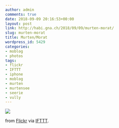```yaml
---
author: admin
comments: true
date: 2018-09-09 20:16:53+00:00
layout: post
link: http://habi.gna.ch/2018/09/09/murten-morat/
slug: murten-morat
title: Murten/Morat
wordpress_id: 5429
categories:
- moblog
- photos
tags:
- flickr
- IFTTT
- iphone
- moblog
- murten
- murtensee
- seerie
- vully
---
```


![](https://farm2.staticflickr.com/1875/42763069300_9cb30f5111_b.jpg)  

  

from [Flickr](https://flic.kr/p/289PUEh) via [IFTTT](https://ifttt.com/?ref=da&site=wordpress).
